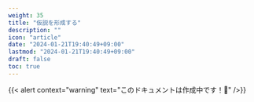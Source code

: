 ```yaml
---
weight: 35
title: "仮説を形成する"
description: ""
icon: "article"
date: "2024-01-21T19:40:49+09:00"
lastmod: "2024-01-21T19:40:49+09:00"
draft: false
toc: true
---
```

{{< alert context="warning" text="このドキュメントは作成中です！👷" />}}